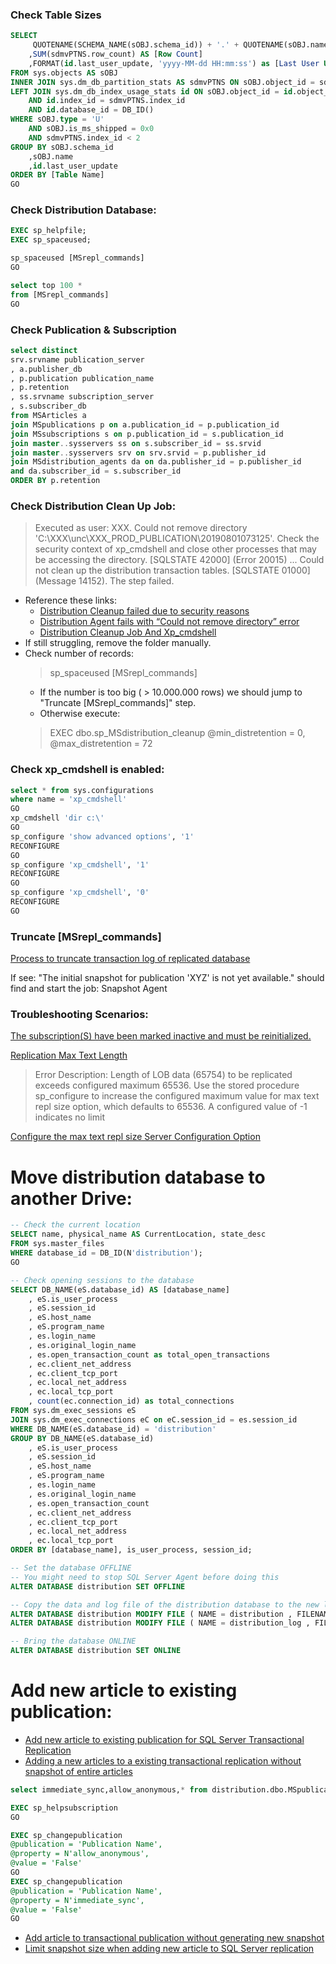 ### Check Table Sizes
```sql
SELECT 
	 QUOTENAME(SCHEMA_NAME(sOBJ.schema_id)) + '.' + QUOTENAME(sOBJ.name) AS [Table Name]
	,SUM(sdmvPTNS.row_count) AS [Row Count]
	,FORMAT(id.last_user_update, 'yyyy-MM-dd HH:mm:ss') as [Last User Update]
FROM sys.objects AS sOBJ
INNER JOIN sys.dm_db_partition_stats AS sdmvPTNS ON sOBJ.object_id = sdmvPTNS.object_id
LEFT JOIN sys.dm_db_index_usage_stats id ON sOBJ.object_id = id.object_id
	AND id.index_id = sdmvPTNS.index_id
	AND id.database_id = DB_ID()
WHERE sOBJ.type = 'U'
	AND sOBJ.is_ms_shipped = 0x0
	AND sdmvPTNS.index_id < 2
GROUP BY sOBJ.schema_id
	,sOBJ.name
	,id.last_user_update
ORDER BY [Table Name]
GO
```

### Check Distribution Database:
```sql
EXEC sp_helpfile;
EXEC sp_spaceused;

sp_spaceused [MSrepl_commands]
GO

select top 100 * 
from [MSrepl_commands]
GO
```

### Check Publication & Subscription
```sql
select distinct 
srv.srvname publication_server 
, a.publisher_db
, p.publication publication_name
, p.retention
, ss.srvname subscription_server
, s.subscriber_db
from MSArticles a 
join MSpublications p on a.publication_id = p.publication_id
join MSsubscriptions s on p.publication_id = s.publication_id
join master..sysservers ss on s.subscriber_id = ss.srvid
join master..sysservers srv on srv.srvid = p.publisher_id
join MSdistribution_agents da on da.publisher_id = p.publisher_id 
and da.subscriber_id = s.subscriber_id
ORDER BY p.retention 
```

### Check Distribution Clean Up Job:

> Executed as user: XXX. Could not remove directory 'C:\XXX\unc\XXX_PROD_PUBLICATION\20190801073125\'. Check the security context of xp_cmdshell and close other processes that may be accessing the directory.
[SQLSTATE 42000] (Error 20015)  ...
Could not clean up the distribution transaction tables. [SQLSTATE 01000] (Message 14152).  The step failed.

+ Reference these links:
  + [Distribution Cleanup failed due to security reasons](https://learnsql.wordpress.com/2012/10/15/distribution-cleanup-failed-due-to-security-reasons/)
  + [Distribution Agent fails with “Could not remove directory” error](https://repltalk.com/2011/01/02/distribution-agent-fails-with-could-not-remove-directory-error/)
  + [Distribution Cleanup Job And Xp_cmdshell](https://blog.pythian.com/distribution-cleanup-job-cant-delete-folder/)
+ If still struggling, remove the folder manually.
+ Check number of records: 
  > sp_spaceused [MSrepl_commands]
  + If the number is too big ( > 10.000.000 rows) we should jump to "Truncate [MSrepl_commands]" step.
  + Otherwise execute: 
  > EXEC dbo.sp_MSdistribution_cleanup @min_distretention = 0, @max_distretention = 72

### Check xp_cmdshell is enabled:
```sql
select * from sys.configurations
where name = 'xp_cmdshell'
GO
xp_cmdshell 'dir c:\'
GO
sp_configure 'show advanced options', '1'
RECONFIGURE
GO
sp_configure 'xp_cmdshell', '1' 
RECONFIGURE
GO
sp_configure 'xp_cmdshell', '0' 
RECONFIGURE
GO
```

### Truncate [MSrepl_commands]

[Process to truncate transaction log of replicated database](https://www.sqlservercentral.com/articles/process-to-truncate-transaction-log-of-replicated-database)

If see: "The initial snapshot for publication 'XYZ' is not yet available." should find and start the job: Snapshot Agent

### Troubleshooting Scenarios:
[The subscription(S) have been marked inactive and must be reinitialized.](https://www.msqlserver.net/2015/03/the-subscriptions-have-been-marked.html?m=1)

[Replication Max Text Length](https://www.sqlservercentral.com/blogs/replication-max-text-length)
> Error Description: Length of LOB data (65754) to be replicated exceeds configured maximum 65536. Use the stored procedure sp_configure to increase the configured maximum value for max text repl size option, which defaults to 65536. A configured value of -1 indicates no limit

[Configure the max text repl size Server Configuration Option](https://docs.microsoft.com/en-us/sql/database-engine/configure-windows/configure-the-max-text-repl-size-server-configuration-option?view=sql-server-2017)

# Move distribution database to another Drive:
```sql
-- Check the current location
SELECT name, physical_name AS CurrentLocation, state_desc  
FROM sys.master_files  
WHERE database_id = DB_ID(N'distribution');
GO

-- Check opening sessions to the database
SELECT DB_NAME(eS.database_id) AS [database_name]
	, eS.is_user_process
	, eS.session_id
	, eS.host_name
	, eS.program_name
	, es.login_name
	, es.original_login_name
	, es.open_transaction_count as total_open_transactions
	, ec.client_net_address
	, ec.client_tcp_port
	, ec.local_net_address
	, ec.local_tcp_port
	, count(ec.connection_id) as total_connections
FROM sys.dm_exec_sessions eS 
JOIN sys.dm_exec_connections eC on eC.session_id = es.session_id
WHERE DB_NAME(eS.database_id) = 'distribution'
GROUP BY DB_NAME(eS.database_id)
	, eS.is_user_process
	, eS.session_id
	, eS.host_name
	, eS.program_name
	, es.login_name
	, es.original_login_name
	, es.open_transaction_count
	, ec.client_net_address
	, ec.client_tcp_port
	, ec.local_net_address
	, ec.local_tcp_port
ORDER BY [database_name], is_user_process, session_id;

-- Set the database OFFLINE
-- You might need to stop SQL Server Agent before doing this
ALTER DATABASE distribution SET OFFLINE

-- Copy the data and log file of the distribution database to the new location.
ALTER DATABASE distribution MODIFY FILE ( NAME = distribution , FILENAME = 'E:\MSSQL\DATA\distribution.mdf')
ALTER DATABASE distribution MODIFY FILE ( NAME = distribution_log , FILENAME = 'E:\MSSQL\DATA\distribution.ldf')

-- Bring the database ONLINE
ALTER DATABASE distribution SET ONLINE
```

# Add new article to existing publication:
- [Add new article to existing publication for SQL Server Transactional Replication](https://www.mssqltips.com/sqlservertip/5704/add-new-article-to-existing-publication-for-sql-server-transactional-replication/)
- [Adding a new articles to a existing transactional replication without snapshot of entire articles](https://medium.com/geopits/adding-a-new-articles-to-a-existing-transactional-replication-without-snapshot-of-entire-articles-3d1af1d9b587)
```sql
select immediate_sync,allow_anonymous,* from distribution.dbo.MSpublications

EXEC sp_helpsubscription
GO

EXEC sp_changepublication
@publication = 'Publication Name',
@property = N'allow_anonymous',
@value = 'False'
GO
EXEC sp_changepublication
@publication = 'Publication Name',
@property = N'immediate_sync',
@value = 'False'
GO

```
- [Add article to transactional publication without generating new snapshot](https://dba.stackexchange.com/questions/12725/add-article-to-transactional-publication-without-generating-new-snapshot)
- [Limit snapshot size when adding new article to SQL Server replication](https://www.mssqltips.com/sqlservertip/2502/limit-snapshot-size-when-adding-new-article-to-sql-server-replication/)
